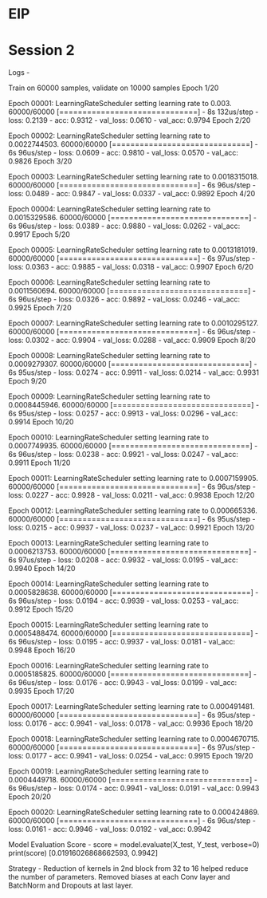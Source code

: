 # EIP

# Session 2
Logs - 

Train on 60000 samples, validate on 10000 samples
Epoch 1/20

Epoch 00001: LearningRateScheduler setting learning rate to 0.003.
60000/60000 [==============================] - 8s 132us/step - loss: 0.2139 - acc: 0.9312 - val_loss: 0.0610 - val_acc: 0.9794
Epoch 2/20

Epoch 00002: LearningRateScheduler setting learning rate to 0.0022744503.
60000/60000 [==============================] - 6s 96us/step - loss: 0.0609 - acc: 0.9810 - val_loss: 0.0570 - val_acc: 0.9826
Epoch 3/20

Epoch 00003: LearningRateScheduler setting learning rate to 0.0018315018.
60000/60000 [==============================] - 6s 96us/step - loss: 0.0489 - acc: 0.9847 - val_loss: 0.0337 - val_acc: 0.9892
Epoch 4/20

Epoch 00004: LearningRateScheduler setting learning rate to 0.0015329586.
60000/60000 [==============================] - 6s 96us/step - loss: 0.0389 - acc: 0.9880 - val_loss: 0.0262 - val_acc: 0.9917
Epoch 5/20

Epoch 00005: LearningRateScheduler setting learning rate to 0.0013181019.
60000/60000 [==============================] - 6s 97us/step - loss: 0.0363 - acc: 0.9885 - val_loss: 0.0318 - val_acc: 0.9907
Epoch 6/20

Epoch 00006: LearningRateScheduler setting learning rate to 0.0011560694.
60000/60000 [==============================] - 6s 96us/step - loss: 0.0326 - acc: 0.9892 - val_loss: 0.0246 - val_acc: 0.9925
Epoch 7/20

Epoch 00007: LearningRateScheduler setting learning rate to 0.0010295127.
60000/60000 [==============================] - 6s 96us/step - loss: 0.0302 - acc: 0.9904 - val_loss: 0.0288 - val_acc: 0.9909
Epoch 8/20

Epoch 00008: LearningRateScheduler setting learning rate to 0.0009279307.
60000/60000 [==============================] - 6s 95us/step - loss: 0.0274 - acc: 0.9911 - val_loss: 0.0214 - val_acc: 0.9931
Epoch 9/20

Epoch 00009: LearningRateScheduler setting learning rate to 0.0008445946.
60000/60000 [==============================] - 6s 95us/step - loss: 0.0257 - acc: 0.9913 - val_loss: 0.0296 - val_acc: 0.9914
Epoch 10/20

Epoch 00010: LearningRateScheduler setting learning rate to 0.0007749935.
60000/60000 [==============================] - 6s 96us/step - loss: 0.0238 - acc: 0.9921 - val_loss: 0.0247 - val_acc: 0.9911
Epoch 11/20

Epoch 00011: LearningRateScheduler setting learning rate to 0.0007159905.
60000/60000 [==============================] - 6s 96us/step - loss: 0.0227 - acc: 0.9928 - val_loss: 0.0211 - val_acc: 0.9938
Epoch 12/20

Epoch 00012: LearningRateScheduler setting learning rate to 0.000665336.
60000/60000 [==============================] - 6s 95us/step - loss: 0.0215 - acc: 0.9937 - val_loss: 0.0237 - val_acc: 0.9921
Epoch 13/20

Epoch 00013: LearningRateScheduler setting learning rate to 0.0006213753.
60000/60000 [==============================] - 6s 97us/step - loss: 0.0208 - acc: 0.9932 - val_loss: 0.0195 - val_acc: 0.9940
Epoch 14/20

Epoch 00014: LearningRateScheduler setting learning rate to 0.0005828638.
60000/60000 [==============================] - 6s 96us/step - loss: 0.0194 - acc: 0.9939 - val_loss: 0.0253 - val_acc: 0.9912
Epoch 15/20

Epoch 00015: LearningRateScheduler setting learning rate to 0.0005488474.
60000/60000 [==============================] - 6s 96us/step - loss: 0.0195 - acc: 0.9937 - val_loss: 0.0181 - val_acc: 0.9948
Epoch 16/20

Epoch 00016: LearningRateScheduler setting learning rate to 0.0005185825.
60000/60000 [==============================] - 6s 96us/step - loss: 0.0176 - acc: 0.9943 - val_loss: 0.0199 - val_acc: 0.9935
Epoch 17/20

Epoch 00017: LearningRateScheduler setting learning rate to 0.000491481.
60000/60000 [==============================] - 6s 95us/step - loss: 0.0176 - acc: 0.9941 - val_loss: 0.0178 - val_acc: 0.9936
Epoch 18/20

Epoch 00018: LearningRateScheduler setting learning rate to 0.0004670715.
60000/60000 [==============================] - 6s 97us/step - loss: 0.0177 - acc: 0.9941 - val_loss: 0.0254 - val_acc: 0.9915
Epoch 19/20

Epoch 00019: LearningRateScheduler setting learning rate to 0.0004449718.
60000/60000 [==============================] - 6s 96us/step - loss: 0.0174 - acc: 0.9941 - val_loss: 0.0191 - val_acc: 0.9943
Epoch 20/20

Epoch 00020: LearningRateScheduler setting learning rate to 0.000424869.
60000/60000 [==============================] - 6s 96us/step - loss: 0.0161 - acc: 0.9946 - val_loss: 0.0192 - val_acc: 0.9942

Model Evaluation Score - 
score = model.evaluate(X_test, Y_test, verbose=0)
print(score)
[0.01916026868662593, 0.9942]

Strategy -
Reduction of kernels in 2nd block from 32 to 16 helped reduce the number of parameters. Removed biases at each Conv layer and BatchNorm and Dropouts at last layer.
